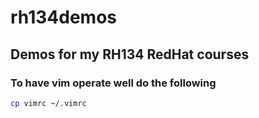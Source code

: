 # rh134demos

## Demos for my RH134 RedHat courses

### To have vim operate well do the following

```bash
cp vimrc ~/.vimrc
```
